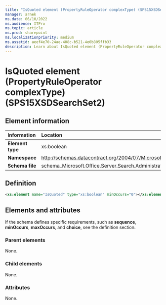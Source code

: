 ```yaml
---
title: "IsQuoted element (PropertyRuleOperator complexType) (SPS15XSDSearchSet2)"
manager: arnek
ms.date: 06/10/2022
ms.audience: ITPro
ms.topic: article
ms.prod: sharepoint
ms.localizationpriority: medium
ms.assetid: aeef4e70-24ae-408c-b521-4e0b805ffb33
description: Learn about IsQuoted element (PropertyRuleOperator complexType) (SPS15XSDSearchSet2).
---
```


# IsQuoted element (PropertyRuleOperator complexType) (SPS15XSDSearchSet2)

 
  
## Element information

|Information|Location|
|:-----|:-----|
|**Element type**  |xs:boolean  |
|**Namespace** |http://schemas.datacontract.org/2004/07/Microsoft.Office.Server.Search.Administration  |
|**Schema file**  |schema_Microsoft.Office.Server.Search.Administration.xsd  |
   
## Definition

```XML
<xs:element name="IsQuoted" type="xs:boolean" minOccurs="0"></xs:element>

```

## Elements and attributes

If the schema defines specific requirements, such as **sequence**, **minOccurs**, **maxOccurs**, and **choice**, see the definition section. 
  
### Parent elements

None.
  
### Child elements

None.
  
### Attributes

None.
  

